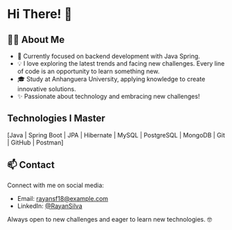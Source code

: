 # Hi There! 👋

## 👨‍💻 About Me

- 📘 Currently focused on backend development with Java Spring.
- 💡 I love exploring the latest trends and facing new challenges. Every line of code is an opportunity to learn something new.
- 🎓 Study at Anhanguera University, applying knowledge to create innovative solutions.
- ✨ Passionate about technology and embracing new challenges!

## Technologies I Master

[Java | Spring Boot | JPA | Hibernate | MySQL | PostgreSQL | MongoDB | Git | GitHub | Postman]

## 📫 Contact

Connect with me on social media:

- Email: rayansf18@example.com
- LinkedIn: [@RayanSilva](https://www.linkedin.com/in/rayansilva/)

Always open to new challenges and eager to learn new technologies. :nerd_face:
